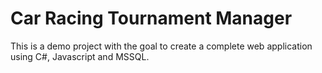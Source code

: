 # Car Racing Tournament Manager
This is a demo project with the goal to create a complete web application using C#, Javascript and MSSQL.
